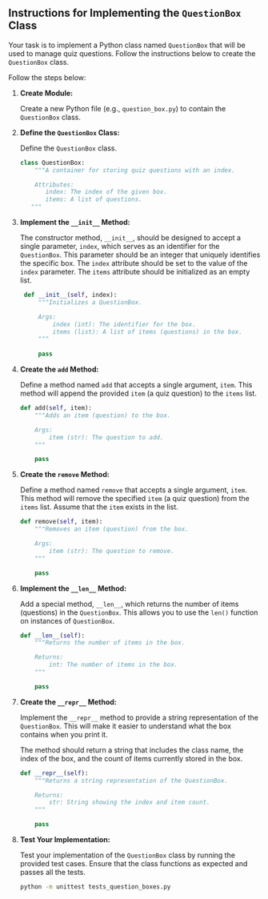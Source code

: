## Instructions for Implementing the `QuestionBox` Class

Your task is to implement a Python class named `QuestionBox` that will be used to manage quiz questions. Follow the instructions below to create the `QuestionBox` class.

Follow the steps below:

1. **Create Module:**

   Create a new Python file (e.g., `question_box.py`) to contain the `QuestionBox` class.


2. **Define the `QuestionBox` Class:**
   
   Define the `QuestionBox` class. 

    ```python
    class QuestionBox:
        """A container for storing quiz questions with an index.

        Attributes:
           index: The index of the given box.
           items: A list of questions.
       """
   ```

2. **Implement the `__init__` Method:**
   
   The constructor method, `__init__`, should be designed to accept a single parameter, `index`, which serves as an identifier for the `QuestionBox`. This parameter should be an integer that uniquely identifies the specific box. The `index` attribute should be set to the value of the `index` parameter.  The `items` attribute should be initialized as an empty list.

   ```python
    def __init__(self, index):
        """Initializes a QuestionBox.

        Args:
            index (int): The identifier for the box.
            items (list): A list of items (questions) in the box.
        """
        
        pass
    ```
3. **Create the `add` Method:**
   
   Define a method named `add` that accepts a single argument, `item`. This method will append the provided `item` (a quiz question) to the `items` list.

   ```python
   def add(self, item):
       """Adds an item (question) to the box.

       Args:
           item (str): The question to add.
       """

       pass
   ```
4. **Create the `remove` Method:**
   
   Define a method named `remove` that accepts a single argument, `item`. This method will remove the specified `item` (a quiz question) from the `items` list. Assume that the `item` exists in the list.

   ```python
   def remove(self, item):
       """Removes an item (question) from the box.

       Args:
           item (str): The question to remove.
       """
   
       pass
   ```

5. **Implement the `__len__` Method:**
   
   Add a special method, `__len__`, which returns the number of items (questions) in the `QuestionBox`. This allows you to use the `len()` function on instances of `QuestionBox`.

   ```python
   def __len__(self):
       """Returns the number of items in the box.

       Returns:
           int: The number of items in the box.
       """

       pass
   ```

6. **Create the `__repr__` Method:**
   
   Implement the `__repr__` method to provide a string representation of the `QuestionBox`. This will make it easier to understand what the box contains when you print it.

   The method should return a string that includes the class name, the index of the box, and the count of items currently stored in the box.

   ```python
   def __repr__(self):
       """Returns a string representation of the QuestionBox.

       Returns:
           str: String showing the index and item count.
       """

       pass
   ```

7. **Test Your Implementation:**

    Test your implementation of the `QuestionBox` class by running the provided test cases. Ensure that the class functions as expected and passes all the tests.
    
    ```bash
    python -m unittest tests_question_boxes.py
    ```